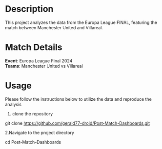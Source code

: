 # Description
This project analyzes the data from the Europa League FINAL, featuring the match between Manchester United and Villareal.

# Match Details
**Event**: Europa League Final 2024<br>
**Teams**: Manchester United vs Villareal
# Usage
Please follow the instructions below to utilize the data and reproduce the analysis<br>
1. clone the repository<br>

  git clone https://github.com/gerald77-droid/Post-Match-Dashboards.git<br>

2.Navigate to the project directory<br>

  cd Post-Match-Dashboards
